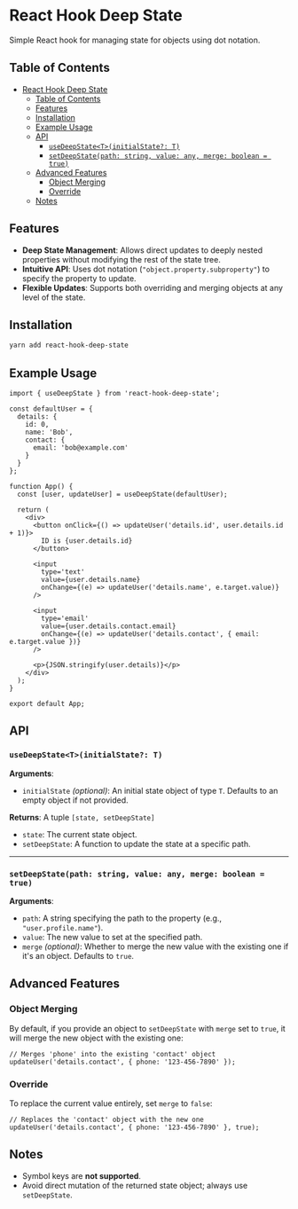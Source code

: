 # React Hook Deep State

Simple React hook for managing state for objects using dot notation.

## Table of Contents

- [React Hook Deep State](#react-hook-deep-state)
  - [Table of Contents](#table-of-contents)
  - [Features](#features)
  - [Installation](#installation)
  - [Example Usage](#example-usage)
  - [API](#api)
    - [`useDeepState<T>(initialState?: T)`](#usedeepstatetinitialstate-t)
    - [`setDeepState(path: string, value: any, merge: boolean = true)`](#setdeepstatepath-string-value-any-merge-boolean--true)
  - [Advanced Features](#advanced-features)
    - [Object Merging](#object-merging)
    - [Override](#override)
  - [Notes](#notes)

## Features

- **Deep State Management**: Allows direct updates to deeply nested properties without modifying the rest of the state tree.
- **Intuitive API**: Uses dot notation (`"object.property.subproperty"`) to specify the property to update.
- **Flexible Updates**: Supports both overriding and merging objects at any level of the state.

## Installation

```bash
yarn add react-hook-deep-state
```

## Example Usage

```tsx
import { useDeepState } from 'react-hook-deep-state';

const defaultUser = {
  details: {
    id: 0,
    name: 'Bob',
    contact: {
      email: 'bob@example.com'
    }
  }
};

function App() {
  const [user, updateUser] = useDeepState(defaultUser);

  return (
    <div>
      <button onClick={() => updateUser('details.id', user.details.id + 1)}>
        ID is {user.details.id}
      </button>

      <input
        type='text'
        value={user.details.name}
        onChange={(e) => updateUser('details.name', e.target.value)}
      />

      <input
        type='email'
        value={user.details.contact.email}
        onChange={(e) => updateUser('details.contact', { email: e.target.value })}
      />

      <p>{JSON.stringify(user.details)}</p>
    </div>
  );
}

export default App;
```

## API

### `useDeepState<T>(initialState?: T)`

**Arguments**:

- `initialState` _(optional)_: An initial state object of type `T`. Defaults to an empty object if not provided.

**Returns**: A tuple `[state, setDeepState]`

- `state`: The current state object.
- `setDeepState`: A function to update the state at a specific path.

---

### `setDeepState(path: string, value: any, merge: boolean = true)`

**Arguments**:

- `path`: A string specifying the path to the property (e.g., `"user.profile.name"`).
- `value`: The new value to set at the specified path.
- `merge` _(optional)_: Whether to merge the new value with the existing one if it's an object. Defaults to `true`.

## Advanced Features

### Object Merging

By default, if you provide an object to `setDeepState` with `merge` set to `true`, it will merge the new object with the existing one:

```tsx
// Merges 'phone' into the existing 'contact' object
updateUser('details.contact', { phone: '123-456-7890' });
```

### Override

To replace the current value entirely, set `merge` to `false`:

```tsx
// Replaces the 'contact' object with the new one
updateUser('details.contact', { phone: '123-456-7890' }, true);
```

## Notes

- Symbol keys are **not supported**.
- Avoid direct mutation of the returned state object; always use `setDeepState`.

